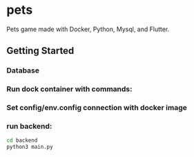 # pets
Pets game made with Docker, Python, Mysql, and Flutter.

## Getting Started

### Database

###  Run dock container with commands:

### Set config/env.config connection with docker image

### run backend: 
```bash 
cd backend
python3 main.py
```
